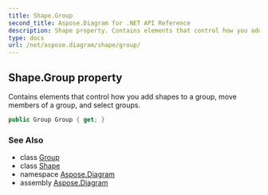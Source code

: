 ```yaml
---
title: Shape.Group
second_title: Aspose.Diagram for .NET API Reference
description: Shape property. Contains elements that control how you add shapes to a group move members of a group and select groups
type: docs
url: /net/aspose.diagram/shape/group/
---
```

## Shape.Group property

Contains elements that control how you add shapes to a group, move members of a group, and select groups.

```csharp
public Group Group { get; }
```

### See Also

* class [Group](../../group/)
* class [Shape](../)
* namespace [Aspose.Diagram](../../shape/)
* assembly [Aspose.Diagram](../../../)


